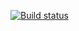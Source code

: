 [![Build status](https://ci.appveyor.com/api/projects/status/ywlh681tu8ytyvee?svg=true)](https://ci.appveyor.com/project/PolyakovAlexQA/patterns-faker)